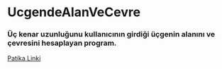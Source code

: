# UcgendeAlanVeCevre

### Üç kenar uzunluğunu kullanıcının girdiği üçgenin alanını ve çevresini hesaplayan program.

[Patika Linki](https://app.patika.dev/courses/backend-bootcamp-hazirlik-programi-3hafta/pratik-hipotenus-bulma)

